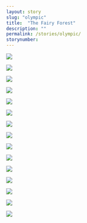 ```yaml
---
layout: story
slug: "olympic"
title:  "The Fairy Forest"
description: ""
permalink: /stories/olympic/
storynumber: 
---
```

![](/images/{{page.slug}}/3123.jpg)

![](/images/{{page.slug}}/3178.jpg)

![](/images/{{page.slug}}/3192.jpg)

![](/images/{{page.slug}}/3199.jpg)

![](/images/{{page.slug}}/3236.jpg)

![](/images/{{page.slug}}/3245.jpg)

![](/images/{{page.slug}}/3249.jpg)

![](/images/{{page.slug}}/3263.jpg)

![](/images/{{page.slug}}/3281.jpg)

![](/images/{{page.slug}}/3290.jpg)

![](/images/{{page.slug}}/3292.jpg)

![](/images/{{page.slug}}/3294.jpg)

![](/images/{{page.slug}}/3304.jpg)

![](/images/{{page.slug}}/3312.jpg)

![](/images/{{page.slug}}/3328.jpg)


